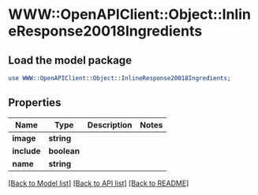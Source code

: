 # WWW::OpenAPIClient::Object::InlineResponse20018Ingredients

## Load the model package
```perl
use WWW::OpenAPIClient::Object::InlineResponse20018Ingredients;
```

## Properties
Name | Type | Description | Notes
------------ | ------------- | ------------- | -------------
**image** | **string** |  | 
**include** | **boolean** |  | 
**name** | **string** |  | 

[[Back to Model list]](../README.md#documentation-for-models) [[Back to API list]](../README.md#documentation-for-api-endpoints) [[Back to README]](../README.md)


